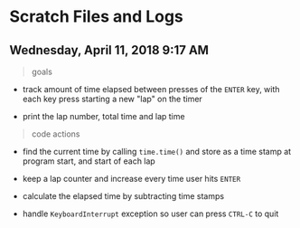 # Scratch Files and Logs

## Wednesday, April 11, 2018 9:17 AM

> goals

* track amount of time elapsed between presses of the `ENTER` key, with each key press starting a new "lap" on the timer

* print the lap number, total time and lap time

> code actions

* find the current time by calling `time.time()` and store as a time stamp at program start, and start of each lap

* keep a lap counter and increase every time user hits `ENTER`
* calculate the elapsed time by subtracting time stamps

* handle `KeyboardInterrupt` exception so user can press `CTRL-C` to quit

